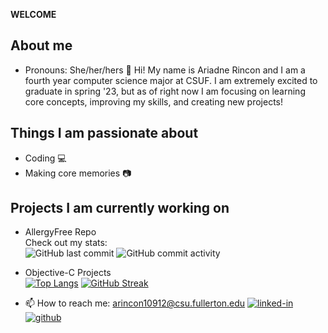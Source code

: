 **WELCOME**

## About me
- Pronouns: She/her/hers :woman:
Hi! My name is Ariadne Rincon and I am a fourth year computer science major at CSUF. I am extremely excited to graduate in spring '23, but as of right now I am focusing on learning core concepts, improving my skills, and creating new projects!

## Things I am passionate about
- Coding :computer:
- Making core memories :camera:

## Projects I am currently working on
- AllergyFree Repo               
Check out my stats:   
![GitHub last commit](https://img.shields.io/github/last-commit/arincon10912/AllergyFree?style=for-the-badge)
![GitHub commit activity](https://img.shields.io/github/commit-activity/m/arincon10912/AllergyFree?style=for-the-badge)    
- Objective-C Projects                   
[![Top Langs](https://github-readme-stats.vercel.app/api/top-langs/?username=arincon10912&layout=compact&theme=highcontrast)](https://github.com/arincon10912/github-readme-stats)
[![GitHub Streak](https://github-readme-streak-stats.herokuapp.com/?user=arincon10912&theme=highcontrast)](https://git.io/streak-stats)

- 📫 How to reach me: arincon10912@csu.fullerton.edu 
[![linked-in](https://img.shields.io/badge/Linked_In-0077B5?style=for-the-badge&logo=LinkedIn&logoColor=white)](https://www.linkedin.com/in/ariadne-rincon/)
[![github](https://img.shields.io/badge/GitHub-000000?style=for-the-badge&logo=GitHub&logoColor=white)](https://github.com/arincon10912)
